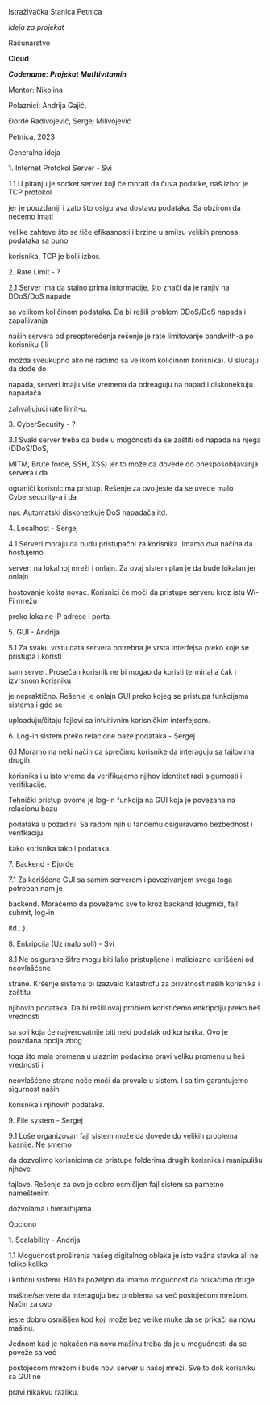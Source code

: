 <a name="br1"></a> 

Istraživačka Stanica Petnica

*Ideja za projekat*

Računarstvo

**Cloud**

***Codename: Projekat Mutltivitamin***

Mentor: Nikolina

Polaznici: Andrija Gajić,

Đorđe Radivojević, Sergej Milivojević

Petnica, 2023



<a name="br2"></a> 

Generalna ideja

1\. Internet Protokol Server - Svi

1\.1 U pitanju je socket server koji će morati da čuva podatke, naš izbor je TCP protokol

jer je pouzdaniji i zato što osigurava dostavu podataka. Sa obzirom da nećemo imati

velike zahteve što se tiče efikasnosti i brzine u smilsu velikih prenosa podataka sa puno

korisnika, TCP je bolji izbor.

2\. Rate Limit - ?

2\.1 Server ima da stalno prima informacije, što znači da je ranjiv na DDoS/DoS napade

sa velikom količinom podataka. Da bi rešili problem DDoS/DoS napada i zapaljivanja

naših servera od preopterećenja rešenje je rate limitovanje bandwith-a po korisniku (Ili

možda sveukupno ako ne radimo sa velikom količinom korisnika). U slučaju da dođe do

napada, serveri imaju više vremena da odreaguju na napad i diskonektuju napadača

zahvaljujući rate limit-u.

3\. CyberSecurity - ?

3\.1 Svaki server treba da bude u mogćnosti da se zaštiti od napada na njega (DDoS/DoS,

MITM, Brute force, SSH, XSS) jer to može da dovede do onesposobljavanja servera i da

ograniči korisnicima pristup. Rešenje za ovo jeste da se uvede malo Cybersecurity-a i da

npr. Automatski diskonetkuje DoS napadača itd.

4\. Localhost - Sergej

4\.1 Serveri moraju da budu pristupačni za korisnika. Imamo dva načina da hostujemo

server: na lokalnoj mreži i onlajn. Za ovaj sistem plan je da bude lokalan jer onlajn

hostovanje košta novac. Korisnici će moći da pristupe serveru kroz istu Wi-Fi mrežu

preko lokalne IP adrese i porta

5\. GUI - Andrija

5\.1 Za svaku vrstu data servera potrebna je vrsta interfejsa preko koje se pristupa i koristi

sam server. Prosečan korisnik ne bi mogao da koristi terminal a čak i izvrsnom korisniku

je nepraktično. Rešenje je onlajn GUI preko kojeg se pristupa funkcijama sistema i gde se

uploaduju/čitaju fajlovi sa intuitivnim korisničkim interfejsom.



<a name="br3"></a> 

6\. Log-in sistem preko relacione baze podataka - Sergej

6\.1 Moramo na neki način da sprečimo korisnike da interaguju sa fajlovima drugih

korisnika i u isto vreme da verifikujemo njihov identitet radi sigurnosti i verifikacije.

Tehnički pristup ovome je log-in funkcija na GUI koja je povezana na relacionu bazu

podataka u pozadini. Sa radom njih u tandemu osiguravamo bezbednost i verifkaciju

kako korisnika tako i podataka.

7\. Backend - Đjorđe

7\.1 Za korišćene GUI sa samim serverom i povezivanjem svega toga potreban nam je

backend. Moraćemo da povežemo sve to kroz backend (dugmići, fajl submit, log-in

itd…).

8\. Enkripcija (Uz malo soli) - Svi

8\.1 Ne osigurane šifre mogu biti lako pristupljene i maliciozno korišćeni od neovlašćene

strane. Kršenje sistema bi izazvalo katastrofu za privatnost naših korisnika i zaštitu

njihovih podataka. Da bi rešili ovaj problem koristićemo enkripciju preko heš vrednosti

sa soli koja će najverovatnije biti neki podatak od korisnika. Ovo je pouzdana opcija zbog

toga što mala promena u ulaznim podacima pravi veliku promenu u heš vrednosti i

neovlašćene strane neće moći da provale u sistem. I sa tim garantujemo sigurnost naših

korisnika i njihovih podataka.

9\. File system - Sergej

9\.1 Loše organizovan fajl sistem može da dovede do velikih problema kasnije. Ne smemo

da dozvolimo korisnicima da pristupe folderima drugih korisnika i manipulišu njhove

fajlove. Rešenje za ovo je dobro osmišljen fajl sistem sa pametno nameštenim

dozvolama i hierarhijama.

Opciono

1\. Scalability - Andrija

1\.1 Mogućnost proširenja našeg digitalnog oblaka je isto važna stavka ali ne toliko koliko

i kritični sistemi. Bilo bi poželjno da imamo mogućnost da prikačimo druge



<a name="br4"></a> 

mašine/servere da interaguju bez problema sa već postojećom mrežom. Način za ovo

jeste dobro osmišljen kod koji može bez velike muke da se prikači na novu mašinu.

Jednom kad je nakačen na novu mašinu treba da je u mogućnosti da se poveže sa već

postojećom mrežom i bude novi server u našoj mreži. Sve to dok korisniku sa GUI ne

pravi nikakvu razliku.
